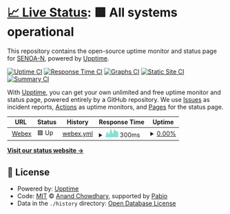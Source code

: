 # [📈 Live Status](https://SENOA-N.github.io/mtn.webex): <!--live status--> **🟩 All systems operational**

This repository contains the open-source uptime monitor and status page for [SENOA-N](https://SENOA-N.github.io/mtn.webex), powered by [Upptime](https://github.com/upptime/upptime).

[![Uptime CI](https://github.com/SENOA-N/mtn.webex/workflows/Uptime%20CI/badge.svg)](https://github.com/SENOA-N/mtn.webex/actions?query=workflow%3A%22Uptime+CI%22)
[![Response Time CI](https://github.com/SENOA-N/mtn.webex/workflows/Response%20Time%20CI/badge.svg)](https://github.com/SENOA-N/mtn.webex/actions?query=workflow%3A%22Response+Time+CI%22)
[![Graphs CI](https://github.com/SENOA-N/mtn.webex/workflows/Graphs%20CI/badge.svg)](https://github.com/SENOA-N/mtn.webex/actions?query=workflow%3A%22Graphs+CI%22)
[![Static Site CI](https://github.com/SENOA-N/mtn.webex/workflows/Static%20Site%20CI/badge.svg)](https://github.com/SENOA-N/mtn.webex/actions?query=workflow%3A%22Static+Site+CI%22)
[![Summary CI](https://github.com/SENOA-N/mtn.webex/workflows/Summary%20CI/badge.svg)](https://github.com/SENOA-N/mtn.webex/actions?query=workflow%3A%22Summary+CI%22)

With [Upptime](https://upptime.js.org), you can get your own unlimited and free uptime monitor and status page, powered entirely by a GitHub repository. We use [Issues](https://github.com/SENOA-N/mtn.webex/issues) as incident reports, [Actions](https://github.com/SENOA-N/mtn.webex/actions) as uptime monitors, and [Pages](https://SENOA-N.github.io/mtn.webex) for the status page.

<!--start: status pages-->
<!-- This summary is generated by Upptime (https://github.com/upptime/upptime) -->
<!-- Do not edit this manually, your changes will be overwritten -->
<!-- prettier-ignore -->
| URL | Status | History | Response Time | Uptime |
| --- | ------ | ------- | ------------- | ------ |
| <img alt="" src="https://icons.duckduckgo.com/ip3/status.webex.com.ico" height="13"> [Webex](https://status.webex.com/status.json) | 🟩 Up | [webex.yml](https://github.com/SENOA-N/mtn.webex/commits/HEAD/history/webex.yml) | <details><summary><img alt="Response time graph" src="./graphs/webex/response-time-week.png" height="20"> 300ms</summary><br><a href="https://SENOA-N.github.io/mtn.webex/history/webex"><img alt="Response time 217" src="https://img.shields.io/endpoint?url=https%3A%2F%2Fraw.githubusercontent.com%2FSENOA-N%2Fmtn.webex%2FHEAD%2Fapi%2Fwebex%2Fresponse-time.json"></a><br><a href="https://SENOA-N.github.io/mtn.webex/history/webex"><img alt="24-hour response time 184" src="https://img.shields.io/endpoint?url=https%3A%2F%2Fraw.githubusercontent.com%2FSENOA-N%2Fmtn.webex%2FHEAD%2Fapi%2Fwebex%2Fresponse-time-day.json"></a><br><a href="https://SENOA-N.github.io/mtn.webex/history/webex"><img alt="7-day response time 300" src="https://img.shields.io/endpoint?url=https%3A%2F%2Fraw.githubusercontent.com%2FSENOA-N%2Fmtn.webex%2FHEAD%2Fapi%2Fwebex%2Fresponse-time-week.json"></a><br><a href="https://SENOA-N.github.io/mtn.webex/history/webex"><img alt="30-day response time 256" src="https://img.shields.io/endpoint?url=https%3A%2F%2Fraw.githubusercontent.com%2FSENOA-N%2Fmtn.webex%2FHEAD%2Fapi%2Fwebex%2Fresponse-time-month.json"></a><br><a href="https://SENOA-N.github.io/mtn.webex/history/webex"><img alt="1-year response time 217" src="https://img.shields.io/endpoint?url=https%3A%2F%2Fraw.githubusercontent.com%2FSENOA-N%2Fmtn.webex%2FHEAD%2Fapi%2Fwebex%2Fresponse-time-year.json"></a></details> | <details><summary><a href="https://SENOA-N.github.io/mtn.webex/history/webex">0.00%</a></summary><a href="https://SENOA-N.github.io/mtn.webex/history/webex"><img alt="All-time uptime 12.49%" src="https://img.shields.io/endpoint?url=https%3A%2F%2Fraw.githubusercontent.com%2FSENOA-N%2Fmtn.webex%2FHEAD%2Fapi%2Fwebex%2Fuptime.json"></a><br><a href="https://SENOA-N.github.io/mtn.webex/history/webex"><img alt="24-hour uptime 0.00%" src="https://img.shields.io/endpoint?url=https%3A%2F%2Fraw.githubusercontent.com%2FSENOA-N%2Fmtn.webex%2FHEAD%2Fapi%2Fwebex%2Fuptime-day.json"></a><br><a href="https://SENOA-N.github.io/mtn.webex/history/webex"><img alt="7-day uptime 0.00%" src="https://img.shields.io/endpoint?url=https%3A%2F%2Fraw.githubusercontent.com%2FSENOA-N%2Fmtn.webex%2FHEAD%2Fapi%2Fwebex%2Fuptime-week.json"></a><br><a href="https://SENOA-N.github.io/mtn.webex/history/webex"><img alt="30-day uptime 4.67%" src="https://img.shields.io/endpoint?url=https%3A%2F%2Fraw.githubusercontent.com%2FSENOA-N%2Fmtn.webex%2FHEAD%2Fapi%2Fwebex%2Fuptime-month.json"></a><br><a href="https://SENOA-N.github.io/mtn.webex/history/webex"><img alt="1-year uptime 12.49%" src="https://img.shields.io/endpoint?url=https%3A%2F%2Fraw.githubusercontent.com%2FSENOA-N%2Fmtn.webex%2FHEAD%2Fapi%2Fwebex%2Fuptime-year.json"></a></details>

<!--end: status pages-->

[**Visit our status website →**](https://SENOA-N.github.io/mtn.webex)

## 📄 License

- Powered by: [Upptime](https://github.com/upptime/upptime)
- Code: [MIT](./LICENSE) © [Anand Chowdhary](https://anandchowdhary.com), supported by [Pabio](https://pabio.com)
- Data in the `./history` directory: [Open Database License](https://opendatacommons.org/licenses/odbl/1-0/)
